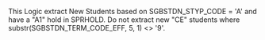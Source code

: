 This Logic extract New Students based on SGBSTDN_STYP_CODE = 'A' and have a "A1" hold in SPRHOLD.
Do not extract new "CE" students where substr(SGBSTDN_TERM_CODE_EFF, 5, 1) <> '9'. 

